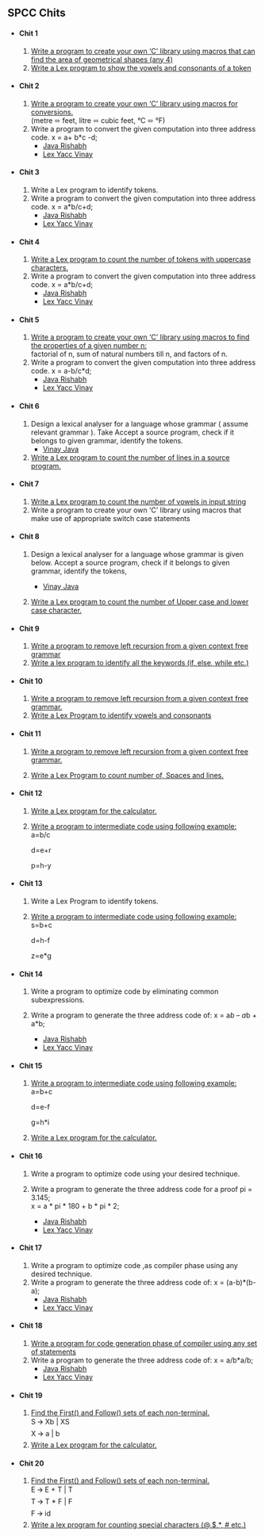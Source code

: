 ## SPCC Chits  

- #### Chit 1  
    1. [Write a program to create your own ‘C’ library using macros that can find the area of geometrical shapes (any 4)](https://github.com/bhushan-borole/spcc-pracs/tree/master/java/libraries)
    2. [Write a Lex program to show the vowels and consonants of a token](https://github.com/bhushan-borole/spcc-pracs/tree/master/lex_yacc/count_vowel_consonants)  
- #### Chit 2
    1. [Write a program to create your own ‘C’ library using macros for conversions.](https://github.com/bhushan-borole/spcc-pracs/tree/master/java/libraries)  
      (metre ⬄ feet, litre ⬄ cubic feet, °C ⬄ °F)
    2. Write a program to convert the given computation into three address code.        x = a+ b*c -d;    
        - [Java Rishabh](https://github.com/bhushan-borole/spcc-pracs/tree/master/java/3AC)  
        - [Lex Yacc Vinay](https://github.com/bhushan-borole/spcc-pracs/tree/master/lex_yacc/3ac)

- #### Chit 3
    1. Write a Lex program to identify tokens.
    2. Write a program to convert the given computation into three address code.    x = a*b/c+d;
        - [Java Rishabh](https://github.com/bhushan-borole/spcc-pracs/tree/master/java/3AC)  
        - [Lex Yacc Vinay](https://github.com/bhushan-borole/spcc-pracs/tree/master/lex_yacc/3ac)

- #### Chit 4
    1. [Write a Lex program to count the number of tokens with uppercase characters.](https://github.com/bhushan-borole/spcc-pracs/tree/master/lex_yacc/count_uppercase_lowercase)
    2. Write a program to convert the given computation into three address code.
    x = a*b/c+d;
        - [Java Rishabh](https://github.com/bhushan-borole/spcc-pracs/tree/master/java/3AC)  
        - [Lex Yacc Vinay](https://github.com/bhushan-borole/spcc-pracs/tree/master/lex_yacc/3ac)

- #### Chit 5
    1. [Write a program to create your own ‘C’ library using macros to find the properties 
       of a given number n:](https://github.com/bhushan-borole/spcc-pracs/tree/master/java/libraries)  
        factorial of n, sum of natural numbers till n, and factors of n.
    2. Write a program to convert the given computation into three address code. 
    x = a-b/c*d;
        - [Java Rishabh](https://github.com/bhushan-borole/spcc-pracs/tree/master/java/3AC)  
        - [Lex Yacc Vinay](https://github.com/bhushan-borole/spcc-pracs/tree/master/lex_yacc/3ac)

- #### Chit 6
    1. Design a lexical analyser for a language whose grammar ( assume relevant grammar ). 
       Take Accept a source program, check if it belongs to given grammar, identify the tokens.
       - [Vinay Java](https://github.com/vinay-deshmukh/SPCC_Codes/blob/master/spcc2/SPCC_E2.java)
    2. [Write a Lex program to count the number of lines in a source program.](https://github.com/bhushan-borole/spcc-pracs/tree/master/lex_yacc/count_char_words_lines_spaces)
    
- #### Chit 7
    1. [Write a Lex program to count the number of vowels in input string](https://github.com/bhushan-borole/spcc-pracs/tree/master/lex_yacc/count_vowel_consonants)
    2. Write a program to create your own ‘C’ library using macros that make use of appropriate switch case statements
- #### Chit 8

    1. Design a lexical analyser for a language whose grammar is given below.
        Accept a source program, check if it belongs to given grammar, identify the tokens,
       - [Vinay Java](https://github.com/vinay-deshmukh/SPCC_Codes/blob/master/spcc2/SPCC_E2.java)
       
    2. [Write a Lex program to count the number of Upper case and lower case character.](https://github.com/bhushan-borole/spcc-pracs/tree/master/lex_yacc/count_uppercase_lowercase)
    
- #### Chit 9
    1. [Write a program to remove left recursion from a given context free grammar](https://github.com/bhushan-borole/spcc-pracs/tree/master/java/left_recursion)
    2. [Write a lex program to identify all the keywords (if, else, while etc.)](https://github.com/bhushan-borole/spcc-pracs/tree/master/lex_yacc/identify_keywords)
- #### Chit 10
    1. [Write a program to remove left recursion from a given context free grammar.](https://github.com/bhushan-borole/spcc-pracs/tree/master/java/left_recursion)
    2. [Write a Lex Program to identify vowels and consonants](https://github.com/bhushan-borole/spcc-pracs/tree/master/lex_yacc/count_vowel_consonants)
    
- #### Chit 11

    1. [Write a program to remove left recursion from a given context free grammar.](https://github.com/bhushan-borole/spcc-pracs/tree/master/java/left_recursion)
    
    2. [Write a Lex Program to count number of, Spaces and lines.](https://github.com/bhushan-borole/spcc-pracs/tree/master/lex_yacc/count_char_words_lines_spaces)
    
- #### Chit 12
    1. [Write a Lex program for the calculator.](https://github.com/bhushan-borole/spcc-pracs/tree/master/lex_yacc/calculator)
    
    2. [Write a program to intermediate code using following example:  ](https://github.com/bhushan-borole/spcc-pracs/tree/master/java/intermediate_code_generation)  
       a=b/c
       
       d=e+r
       
       p=h-y
       
- #### Chit 13
    1. Write a Lex Program to identify tokens.
    2. [Write a program to intermediate code using following example:  ](https://github.com/bhushan-borole/spcc-pracs/tree/master/java/intermediate_code_generation)  
       s=b+c
       
       d=h-f
       
       z=e*g
       
- #### Chit 14
    1. Write a program to optimize code by eliminating common subexpressions.
    2. Write a program to generate the three address code of:
       x = a*b – a*b + a*b;
       
        - [Java Rishabh](https://github.com/bhushan-borole/spcc-pracs/tree/master/java/3AC)  
        - [Lex Yacc Vinay](https://github.com/bhushan-borole/spcc-pracs/tree/master/lex_yacc/3ac)
        
- #### Chit 15
    1. [Write a program to intermediate code using following  example:  ](https://github.com/bhushan-borole/spcc-pracs/tree/master/java/intermediate_code_generation)  
       a=b+c  
       
       d=e-f  
       
       g=h*i
       
    2. [Write a Lex program for the calculator.](https://github.com/bhushan-borole/spcc-pracs/tree/master/lex_yacc/calculator)
- #### Chit 16
    1. Write a program to optimize code  using your desired technique.
    2. Write a program to generate the three address code for a proof
       pi = 3.145;  
       x = a * pi * 180  + b * pi * 2;
       
        - [Java Rishabh](https://github.com/bhushan-borole/spcc-pracs/tree/master/java/3AC)  
        - [Lex Yacc Vinay](https://github.com/bhushan-borole/spcc-pracs/tree/master/lex_yacc/3ac)

- #### Chit 17
    1. Write a program to optimize code  ,as compiler phase using any desired technique.
    2. Write a program to generate the three address code of:
       x = (a-b)*(b-a);
        - [Java Rishabh](https://github.com/bhushan-borole/spcc-pracs/tree/master/java/3AC)  
        - [Lex Yacc Vinay](https://github.com/bhushan-borole/spcc-pracs/tree/master/lex_yacc/3ac)

- #### Chit 18
    1. [Write a program for code generation phase of compiler using any set of statements](https://github.com/bhushan-borole/spcc-pracs/tree/master/java/code_generation)
    2. Write a program to generate the three address code of:
       x = a/b*a/b;
        - [Java Rishabh](https://github.com/bhushan-borole/spcc-pracs/tree/master/java/3AC)  
        - [Lex Yacc Vinay](https://github.com/bhushan-borole/spcc-pracs/tree/master/lex_yacc/3ac)

- #### Chit 19
    1. [Find the First() and Follow() sets of each non-terminal.  ](https://github.com/bhushan-borole/spcc-pracs/tree/master/java/first_follow)  
       S 🡪 Xb | XS  
       X 🡪 a | b
    2. [Write a Lex program for the calculator.](https://github.com/bhushan-borole/spcc-pracs/tree/master/lex_yacc/calculator)
- #### Chit 20
    1. [Find the First() and Follow() sets of each non-terminal.  ](https://github.com/bhushan-borole/spcc-pracs/tree/master/java/first_follow)  
       E 🡪 E + T | T  
       T 🡪 T * F | F  
       F 🡪 id
    2. [Write a lex program for counting special characters (@,$,*, # etc.)](https://github.com/bhushan-borole/spcc-pracs/tree/master/lex_yacc/count_special_characters)
